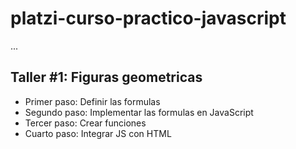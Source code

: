 # platzi-curso-practico-javascript

...

## Taller #1: Figuras geometricas

- Primer paso: Definir las formulas
- Segundo paso: Implementar las formulas en JavaScript
- Tercer paso: Crear funciones
- Cuarto paso: Integrar JS con HTML